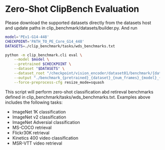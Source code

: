# Zero-Shot ClipBench Evaluation
Please download the supported datasets directly from the datasets host and update paths in clip_benchmark/datasets/builder.py. And run
```bash
model='PEv1-G14-448'
CHECKPOINT='PATH_TO_PE_Core_G14_448'
DATASETS=./clip_benchmark/tasks/wds_benchmarks.txt

python -m clip_benchmark.cli eval \
    --model $model \
    --pretrained $CHECKPOINT \
    --dataset "$DATASETS" \
    --dataset_root "/checkpoint/vision_encoder/dataset01/benchmark/{dataset_cleaned}/" \
    --output "./benchmark_{pretrained}_{dataset}_{num_frames}_{model}_{language}_{task}.json" \
    --force-preprocess-cfg resize_mode=squash

```
This script will perform zero-shot classification abd retireval benchmarks defined in clip_benchmark/tasks/wds_benchmarks.txt. Examples above includes the following tasks:
- ImageNet 1K classification
- ImageNet v2 classification
- ImageNet Adversial classification
- MS-COCO retrieval
- Flickr30K retrieval
- Kinetics 400 video classification
- MSR-VTT video retrieval

